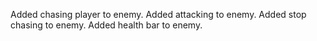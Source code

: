 Added chasing player to enemy.
Added attacking to enemy.
Added stop chasing to enemy.
Added health bar to enemy.